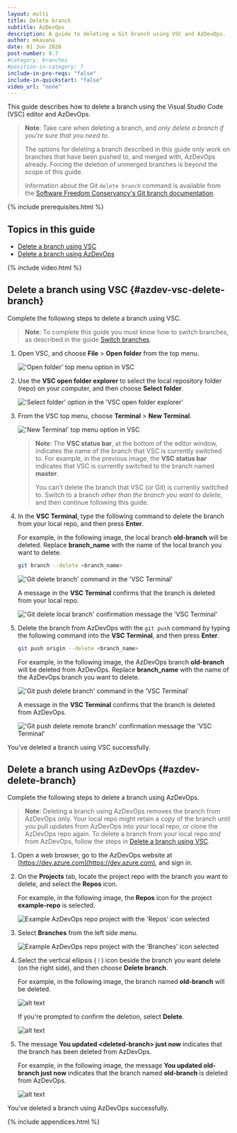 ```yaml
---
layout: multi
title: Delete branch
subtitle: AzDevOps
description: A guide to deleting a Git branch using VSC and AzDevOps.
author: mkavana
date: 01 Jun 2020
post-number: 9.7
#category: branches
#position-in-category: 7
include-in-pre-reqs: "false"
include-in-quickstart: "false"
video_url: "none"
---
```


This guide describes how to delete a branch using the Visual Studio Code (VSC) editor and AzDevOps.

> **Note**: Take care when deleting a branch, and *only delete a branch if you're sure that you need to*.
>
> The options for deleting a branch described in this guide only work on branches that have been pushed to, and merged with, AzDevOps already. Forcing the deletion of unmerged branches is beyond the scope of this guide.
>
> Information about the Git `delete branch` command is available from the [Software Freedom Conservancy's Git branch documentation](https://git-scm.com/docs/git-branch).
>

{% include prerequisites.html %}

## Topics in this guide

- [Delete a branch using VSC](#azdev-vsc-delete-branch)
- [Delete a branch using AzDevOps](#azdev-delete-branch)

{% include video.html %}

## Delete a branch using VSC {#azdev-vsc-delete-branch}

Complete the following steps to delete a branch using VSC.

> **Note**: To complete this guide you *must* know how to switch branches, as described in the guide [Switch branches]({{site.baseurl}}/branches/switch-branch.html).
>

1. Open VSC, and choose **File** > **Open folder** from the top menu.

    !['Open folder' top menu option in VSC](../assets/images/09-branches/delete/azdev/del-branch-vsc-001.png)

2. Use the **VSC open folder explorer** to select the local repository folder (repo) on your computer, and then choose **Select folder**.

    !['Select folder' option in the 'VSC open folder explorer'](../assets/images/09-branches/delete/azdev/del-branch-vsc-002.png)

3. From the VSC top menu, choose **Terminal** > **New Terminal**.

    !['New Terminal' top menu option in VSC](../assets/images/09-branches/delete/azdev/del-branch-vsc-003.png)

    > **Note**: The **VSC status bar**, at the bottom of the editor window, indicates the name of the branch that VSC is currently switched to. For example, in the previous image, the **VSC status bar** indicates that VSC is currently switched to the branch named **master**.
    >
    > You can't delete the branch that VSC (or Git) is currently switched to. Switch to a branch *other than the branch you want to delete*, and then continue following this guide.
    >

4. In the **VSC Terminal**, type the following command to delete the branch from your local repo, and then press **Enter**.

    For example, in the following image, the local branch **old-branch** will be deleted. Replace **branch_name** with the name of the local branch you want to delete.

    ```bash
    git branch --delete <branch_name>
    ```

    !['Git delete branch' command in the 'VSC Terminal'](../assets/images/09-branches/delete/azdev/del-branch-vsc-004a.png)

    A message in the **VSC Terminal** confirms that the branch is deleted from your local repo.

    !['Git delete local branch' confirmation message the 'VSC Terminal'](../assets/images/09-branches/delete/azdev/del-branch-vsc-004b.png)

5. Delete the branch from AzDevOps with the `git push` command by typing the following command into the **VSC Terminal**, and then press **Enter**.

    ```bash
    git push origin --delete <branch_name>
    ```

    For example, in the following image, the AzDevOps branch **old-branch** will be deleted from AzDevOps. Replace **branch_name** with the name of the AzDevOps branch you want to delete.

    !['Git push delete branch' command in the 'VSC Terminal'](../assets/images/09-branches/delete/azdev/del-branch-vsc-005a.png)

    A message in the **VSC Terminal** confirms that the branch is deleted from AzDevOps.

    !['Git push delete remote branch' confirmation message the 'VSC Terminal'](../assets/images/09-branches/delete/azdev/del-branch-vsc-005b.png)

You've deleted a branch using VSC successfully.

## Delete a branch using AzDevOps {#azdev-delete-branch}

Complete the following steps to delete a branch using AzDevOps.

> **Note**: Deleting a branch using AzDevOps removes the branch from AzDevOps only. Your local repo might retain a copy of the branch until you pull updates from AzDevOps into your local repo, or clone the AzDevOps repo again. To delete a branch from your local repo *and* from AzDevOps, follow the steps in [Delete a branch using VSC](#vsc-az-delete-branch).
>

1. Open a web browser, go to the AzDevOps website at [https://dev.azure.com](https://dev.azure.com), and sign in.

2. On the **Projects** tab, locate the project repo with the branch you want to delete, and select the **Repos** icon.

    For example, in the following image, the **Repos** icon for the project **example-repo** is selected.

    ![Example AzDevOps repo project with the 'Repos' icon selected](../assets/images/09-branches/delete/azdev/del-branch-azdev-002.png)

3. Select **Branches** from the left side menu.

    ![Example AzDevOps repo project with the 'Branches' icon selected](../assets/images/09-branches/delete/azdev/del-branch-azdev-003.png)

4. Select the vertical ellipsis (**`⋮`**) icon beside the branch you want delete (on the right side), and then choose **Delete branch**.

    For example, in the following image, the branch named **old-branch** will be deleted.

    ![alt text](../assets/images/09-branches/delete/azdev/del-branch-azdev-004a.png)

    If you're prompted to confirm the deletion, select **Delete**.

    ![alt text](../assets/images/09-branches/delete/azdev/del-branch-azdev-004b.png)

5. The message **You updated \<deleted-branch\> just now** indicates that the branch has been deleted from AzDevOps.

    For example, in the following image, the message **You updated old-branch just now** indicates that the branch named **old-branch** is deleted from AzDevOps.

    ![alt text](../assets/images/09-branches/delete/azdev/del-branch-azdev-005.png)

You've deleted a branch using AzDevOps successfully.

{% include appendices.html %}

